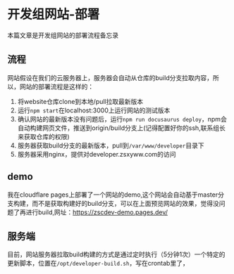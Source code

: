 # 开发组网站-部署
本篇文章是开发组网站的部署流程备忘录
## 流程
网站假设在我们的云服务器上，服务器会自动从仓库的build分支拉取内容，所以，网站的部署流程是这样的：
1. 将website仓库clone到本地/pull拉取最新版本
2. 运行`npm start`在localhost:3000上运行网站的测试版本
3. 确认网站的最新版本没有问题后，运行`npm run docusaurus deploy`，npm会自动构建网页文件，推送到origin/build分支上(记得配置好你的ssh,联系组长来获取仓库的权限)
4. 服务器获取build分支的最新版本，pull到`/var/www/developer`目录下
5. 服务器采用nginx，提供对developer.zsxyww.com的访问

## demo
我在cloudflare pages上部署了一个网站的demo,这个网站会自动基于master分支构建，而不是获取构建好的build分支，可以在上面预览网站的效果，觉得没问题了再进行build,网址：https://zscdev-demo.pages.dev/

## 服务端
目前，网站服务器拉取build构建的方式是通过定时执行（5分钟1次）一个特定的更新脚本，位置在`/opt/developer-build.sh`，写在crontab里了，
